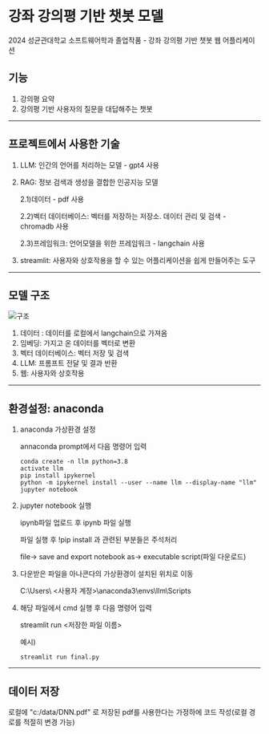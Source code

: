 # 강좌 강의평 기반 챗봇 모델

2024 성균관대학교 소프트웨어학과 졸업작품 - 강좌 강의평 기반 챗봇 웹 어플리케이션

## 기능
1) 강의평 요약
2) 강의평 기반 사용자의 질문을 대답해주는 챗봇
-----------------------------------------------------------------
## 프로젝트에서 사용한 기술
1) LLM: 인간의 언어를 처리하는 모델 - gpt4 사용
2) RAG: 정보 검색과 생성을 결합한 인공지능 모델
   
   2.1)데이터 - pdf 사용
   
   2.2)벡터 데이터베이스: 벡터를 저장하는 저장소. 데이터 관리 및 검색 - chromadb 사용
   
   2.3)프레임워크: 언어모델을 위한 프레임워크 - langchain 사용
   
4) streamlit: 사용자와 상호작용을 할 수 있는 어플리케이션을 쉽게 만들어주는 도구

----------------------------------------------------------------
## 모델 구조

![구조](https://github.com/user-attachments/assets/86e2735b-b16b-45fa-8f67-c33a1e8920f1)


1. 데이터 : 데이터를 로컬에서 langchain으로 가져옴
2. 임베딩: 가지고 온 데이터를 벡터로 변환
3. 벡터 데이터베이스: 벡터 저장 및 검색
4. LLM: 프롬프트 전달 및 결과 반환
5. 웹: 사용자와 상호작용
----------------------------------------------------------------

## 환경설정: anaconda
1. anaconda 가상환경 설정
   
   annaconda prompt에서 다음 명령어 입력
   
       conda create -n llm python=3.8
       activate llm
       pip install ipykernel
       python -m ipykernel install --user --name llm --display-name "llm"
       jupyter notebook
   
3. jupyter notebook 실행
   
   ipynb파일 업로드 후 ipynb 파일 실행
   
   파일 실행 후 !pip install 과 관련된 부분들은 주석처리

   file-> save and export notebook as-> executable script(파일 다운로드)
   
4. 다운받은 파일을 아나콘다의 가상환경이 설치된 위치로 이동

   C:\Users\ <사용자 계정>\anaconda3\envs\llm\Scripts
   
5. 해당 파일에서 cmd 실행 후 다음 명령어 입력
   
   streamlit run <저장한 파일 이름>

   예시)

       streamlit run final.py
   

----------------------------------------------------------------
## 데이터 저장

로컬에 "c:/data/DNN.pdf" 로 저장된 pdf를 사용한다는 가정하에 코드 작성(로컬 경로를 적절히 변경 가능)

